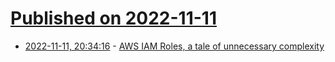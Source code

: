 # [Published on 2022-11-11](index.md)

* [2022-11-11, 20:34:16](https://news.ycombinator.com/item?id=33566419) - [AWS IAM Roles, a tale of unnecessary complexity](https://infosec.rodeo/posts/thoughts-on-aws-iam/)

